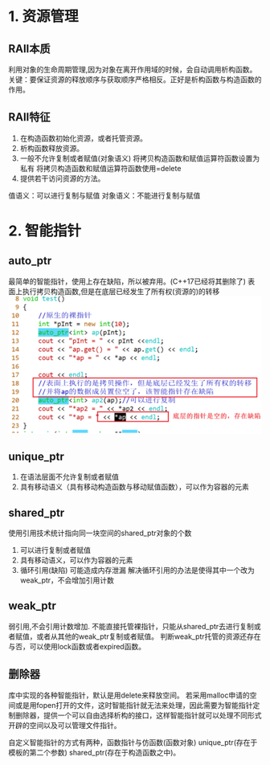 # 1. 资源管理
## RAII本质
利用对象的生命周期管理,因为对象在离开作用域的时候，会自动调用析构函数。
关键：要保证资源的释放顺序与获取顺序严格相反。正好是析构函数与构造函数的作用。

## RAII特征
1. 在构造函数初始化资源，或者托管资源。
2. 析构函数释放资源。
3. 一般不允许复制或者赋值(对象语义)
将拷贝构造函数和赋值运算符函数设置为私有
将拷贝构造函数和赋值运算符函数使用=delete
4. 提供若干访问资源的方法。

值语义：可以进行复制与赋值
对象语义：不能进行复制与赋值

# 2. 智能指针
## auto_ptr
最简单的智能指针，使用上存在缺陷，所以被弃用。(C++17已经将其删除了)
表面上执行拷贝构造函数,但是在底层已经发生了所有权(资源的)的转移
![](img/2024-03-21-19-52-21.png)

## unique_ptr
1. 在语法层面不允许复制或者赋值
2. 具有移动语义（具有移动构造函数与移动赋值函数），可以作为容器的元素

## shared_ptr
使用引用技术统计指向同一块空间的shared_ptr对象的个数
1. 可以进行复制或者赋值
2. 具有移动语义，可以作为容器的元素
3. 循环引用(缺陷)
可能造成内存泄漏
解决循环引用的办法是使得其中一个改为weak_ptr，不会增加引用计数

## weak_ptr
弱引用,不会引用计数增加.
不能直接托管裸指针，只能从shared_ptr去进行复制或者赋值，或者从其他的weak_ptr复制或者赋值。
判断weak_ptr托管的资源还存在与否，可以使用lock函数或者expired函数。

## 删除器
库中实现的各种智能指针，默认是用delete来释放空间。
若采用malloc申请的空间或是用fopen打开的文件，这时智能指针就无法来处理，因此需要为智能指针定制删除器，提供一个可以自由选择析构的接口，这样智能指针就可以处理不同形式开辟的空间以及可以管理文件指针。

自定义智能指针的方式有两种，函数指针与仿函数(函数对象)
unique_ptr(存在于模板的第二个参数)
shared_ptr(存在于构造函数之中)。